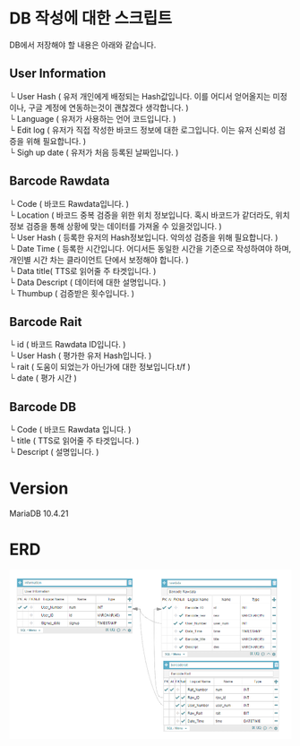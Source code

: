 # DB 작성에 대한 스크립트

DB에서 저장해야 할 내용은 아래와 같습니다.  
## User Information  
└ User Hash ( 유저 개인에게 배정되는 Hash값입니다. 이를 어디서 얻어올지는 미정이나, 구글 계정에 연동하는것이 괜찮겠다 생각합니다. )  
└ Language ( 유저가 사용하는 언어 코드입니다. )  
└ Edit log ( 유저가 직접 작성한 바코드 정보에 대한 로그입니다. 이는 유저 신뢰성 검증을 위해 필요합니다. )  
└ Sigh up date ( 유저가 처음 등록된 날짜입니다. )  
## Barcode Rawdata  
└ Code ( 바코드 Rawdata입니다. )  
└ Location ( 바코드 중복 검증을 위한 위치 정보입니다. 혹시 바코드가 같더라도, 위치정보 검증을 통해 상황에 맞는 데이터를 가져올 수 있을것입니다. )  
└ User Hash ( 등록한 유저의 Hash정보입니다. 악의성 검증을 위해 필요합니다. )  
└ Date Time ( 등록한 시간입니다. 어디서든 동일한 시간을 기준으로 작성하여야 하며, 개인별 시간 차는 클라이언트 단에서 보정해야 합니다. )  
└ Data title( TTS로 읽어줄 주 타겟입니다. )  
└ Data Descript ( 데이터에 대한 설명입니다. )  
└ Thumbup ( 검증받은 횟수입니다. )  
## Barcode Rait  
└ id ( 바코드 Rawdata ID입니다. )  
└ User Hash ( 평가한 유저 Hash입니다. )  
└ rait ( 도움이 되었는가 아닌가에 대한 정보입니다.t/f )  
└ date ( 평가 시간 )  
## Barcode DB
└ Code ( 바코드 Rawdata 입니다. )  
└ title ( TTS로 읽어줄 주 타겟입니다. )  
└ Descript ( 설명입니다. )  

# Version
MariaDB 10.4.21


# ERD
![ERD](ERD.PNG)